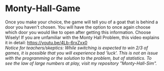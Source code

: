 # Monty-Hall-Game
Once you make your choice, the game will tell you of a goat that is behind a door you haven't chosen.
You will have the option to once again choose which door you would like to open after getting this information.
Choose Wisely!
If you are unfamiliar with the Monty Hall Problem, this video explains it in detail: https://youtu.be/4Lb-6rxZxx0                                      
*Notice for teachers/skeptics: While switching is expected to win 2/3 of games, it is possible that you will experience bad 'luck'.*
*This is not an issue with the programming or the solution to the problem, but of statistics.*
*To see the law of large numbers at play, visit my repository "Monty-Hall-Sim".*
